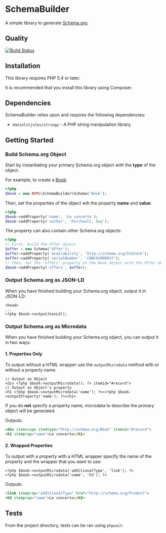 # SchemaBuilder

A simple library to generate [Schema.org](http://schema.org).

## Quality

[![Build Status](https://travis-ci.org/NYPL/schemabuilder.svg?branch=master)](https://travis-ci.org/NYPL/schemabuilder.svg)

## Installation

This library requires PHP 5.4 or later.

It is recommended that you install this library using Composer.

## Dependencies

SchemaBuilder relies upon and requires the following dependencies:

* `danielstjules/stringy` - A PHP string manipulation library.

## Getting Started

### Build Schema.org Object

Start by instantiating your primary Schema.org object with the **type** of the object.

For example, to create a [Book](http://schema.org/Book):

```php
<?php
$book = new NYPL\SchemaBuilder\Schema('Book');
```

Then, set the properties of the object wih the property **name** and **value**:

```php
<?php
$book->addProperty('name', 'Le concerto');
$book->addProperty('author', 'Ferchault, Guy');
```

The property can also contain other Schema.org objects:

```php
<?php
// First, build the Offer object
$offer = new Schema('Offer');
$offer->addProperty('availability', 'http://schema.org/InStock');
$offer->addProperty('serialNumber', 'CONC91000937');
// Then, set the "offers" property on the Book object with the Offer object
$book->addProperty('offers', $offer);
```

### Output Schema.org as JSON-LD

When you have finished building your Schema.org object, output it in JSON-LD:

```
<head>
...
<?php $book->outputJsonLd();
```

### Output Schema.org as Microdata

When you have finished building your Schema.org object, you can output it in two ways:

#### 1. Properties Only

To output without a HTML wrapper use the `outputMicrodata` method with or without a property name.

```
// Output an Object
<div <?php $book->outputMicrodata(); ?> itemid="#record">
// Output an Object's property
<h1 <?php $book->outputMicrodata('name'); ?>><?php $book->outputProperty('name'); ?></h1>
```

If you do **not** specify a property name, microdata to describe the primary object will be generated.

Outputs:

```html
<div itemscope itemtype="http://schema.org/Book" itemid="#record">
<h1 itemprop="name">Le concerto</h1>
```

#### 2. Wrapped Properties

To output with a property with a HTML wrapper specify the name of the property and the wrapper that you want to use:

```
<?php $book->outputMicrodata('additionalType', 'link'); ?>
<?php $book->outputMicrodata('name', 'h3'); ?>
```

Outputs:

```html
<link itemprop="additionalType" href="http://schema.org/Product">
<h3 itemprop="name">Le concerto</h3>
```

## Tests

From the project directory, tests can be ran using `phpunit`.
